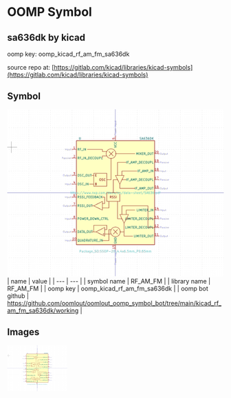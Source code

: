 # OOMP Symbol  
## sa636dk  by kicad  
  
oomp key: oomp_kicad_rf_am_fm_sa636dk  
  
source repo at: [https://gitlab.com/kicad/libraries/kicad-symbols](https://gitlab.com/kicad/libraries/kicad-symbols)  
## Symbol  
  
[![working.png](working_600.png)](working.png)  
| name | value | 
| --- | --- | 
| symbol name | RF_AM_FM | 
| library name | RF_AM_FM | 
| oomp key | oomp_kicad_rf_am_fm_sa636dk | 
| oomp bot github | https://github.com/oomlout/oomlout_oomp_symbol_bot/tree/main/kicad_rf_am_fm_sa636dk/working | 
## Images  
  
[![working.png](working_140.png)](working.png)  
